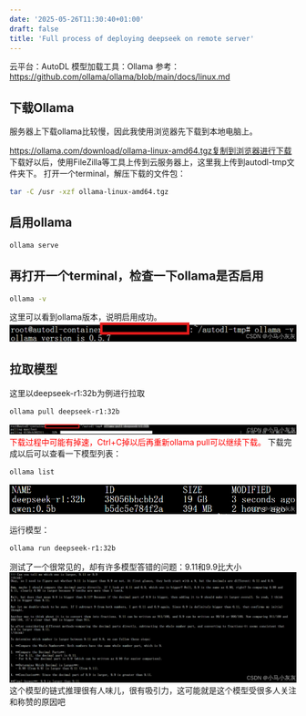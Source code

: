 ```yaml
---
date: '2025-05-26T11:30:40+01:00'
draft: false
title: 'Full process of deploying deepseek on remote server'
---
```

云平台：AutoDL
模型加载工具：Ollama
参考：https://github.com/ollama/ollama/blob/main/docs/linux.md

## 下载Ollama
服务器上下载ollama比较慢，因此我使用浏览器先下载到本地电脑上。

https://ollama.com/download/ollama-linux-amd64.tgz复制到浏览器进行下载
下载好以后，使用FileZilla等工具上传到云服务器上，这里我上传到autodl-tmp文件夹下。
打开一个terminal，解压下载的文件包：
```bash
tar -C /usr -xzf ollama-linux-amd64.tgz
```
## 启用ollama
```bash
ollama serve
```
## 再打开一个terminal，检查一下ollama是否启用
```bash
ollama -v
```
这里可以看到ollama版本，说明启用成功。
![版本查看](./image.png)
## 拉取模型
这里以deepseek-r1:32b为例进行拉取
```bash
ollama pull deepseek-r1:32b
```
![拉取模型](./image-1.png)
<font color='red'>下载过程中可能有掉速，Ctrl+C掉以后再重新ollama pull可以继续下载。</font>
下载完成以后可以查看一下模型列表：
```bash
ollama list
```
![模型列表](./image-3.png)

运行模型：
```bash
ollama run deepseek-r1:32b
```
测试了一个很常见的，却有许多模型答错的问题：9.11和9.9比大小
![问题测试](./image-4.png)
这个模型的链式推理很有人味儿，很有吸引力，这可能就是这个模型受很多人关注和称赞的原因吧